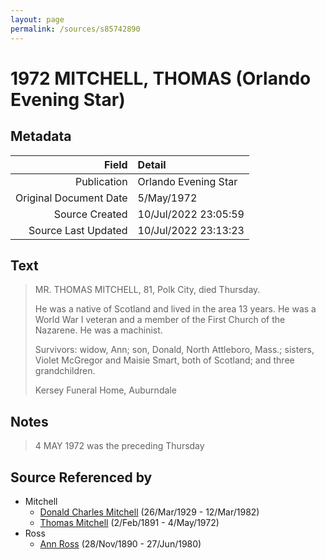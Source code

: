 ```yaml
---
layout: page
permalink: /sources/s85742890
---
```


# 1972 MITCHELL, THOMAS (Orlando Evening Star)

## Metadata

Field | Detail
---:|:---
Publication | Orlando Evening Star
Original Document Date | 5/May/1972
Source Created | 10/Jul/2022 23:05:59
Source Last Updated | 10/Jul/2022 23:13:23

## Text

> MR. THOMAS MITCHELL, 81, Polk City, died Thursday.
>
> He was a native of Scotland and lived in the area 13 years. He was a World War I veteran and a member of the First Church of the Nazarene. He was a machinist.
>
> Survivors: widow, Ann; son, Donald, North Attleboro, Mass.; sisters, Violet McGregor and Maisie Smart, both of Scotland; and three grandchildren.
>
> Kersey Funeral Home, Auburndale
>

## Notes

> 4 MAY 1972 was the preceding Thursday
>


## Source Referenced by

* Mitchell
  * [Donald Charles Mitchell](../people/@49269448@-donald-charles-mitchell-b1929-3-26-d1982-3-12.md) (26/Mar/1929 - 12/Mar/1982)
  * [Thomas Mitchell](../people/@65815518@-thomas-mitchell-b1891-2-2-d1972-5-4.md) (2/Feb/1891 - 4/May/1972)
* Ross
  * [Ann Ross](../people/@52613824@-ann-ross-b1890-11-28-d1980-6-27.md) (28/Nov/1890 - 27/Jun/1980)
